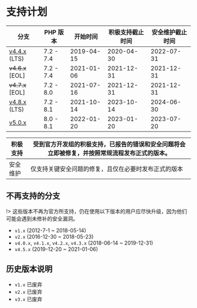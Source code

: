 # 支持计划

| 分支                                                            | PHP 版本  | 开始时间   | 积极支持截止时间 | 安全维护截止时间 |
| --------------------------------------------------------------- | --------- | ---------- | ---------------- | ---------------- |
| [v4.4.x](https://github.com/swoole/v4.4-lts) (LTS)              | 7.2 - 7.4 | 2019-04-15 | 2020-04-30       | 2022-07-31       |
| ~~v4.6.x~~ [EOL]                                                | 7.2 - 7.4 | 2021-01-06 | 2021-12-31       | 2021-12-31       |
| ~~v4.7.x~~ [EOL]                                                | 7.2 - 8.0 | 2021-07-16 | 2021-12-31       | 2021-12-31       |
| [v4.8.x](https://github.com/swoole/swoole-src/tree/4.8.x) (LTS) | 7.2 - 8.1 | 2021-10-14 | 2023-10-14       | 2024-06-30       |
| [v5.0.x](https://github.com/swoole/swoole-src/tree/master)      | 8.0 - 8.1 | 2022-01-20 | 2023-01-20       | 2023-07-20       |

| 积极支持 | 受到官方开发组的积极支持，已报告的错误和安全问题将会立即被修复，并按照常规流程发布正式的版本。 |
| -------- | ---------------------------------------------------------------------------------------------- |
| 安全维护 | 仅支持关键安全问题的修复，且仅在必要时发布正式的版本                                           |

## 不再支持的分支

!> 这些版本不再为官方所支持，仍在使用以下版本的用户应尽快升级，因为他们可能会遇到未修补的安全漏洞。

- `v1.x` (2012-7-1 ~ 2018-05-14)
- `v2.x` (2016-12-30 ~ 2018-05-23)
- `v4.0.x`, `v4.1.x`, `v4.2.x`, `v4.3.x` (2018-06-14 ~ 2019-12-31)
- `v4.5.x` (2019-12-20 ~ 2021-01-06)

## 历史版本说明

- `v1.x` 已废弃
- `v2.x` 已废弃
- `v3.x` 已废弃
